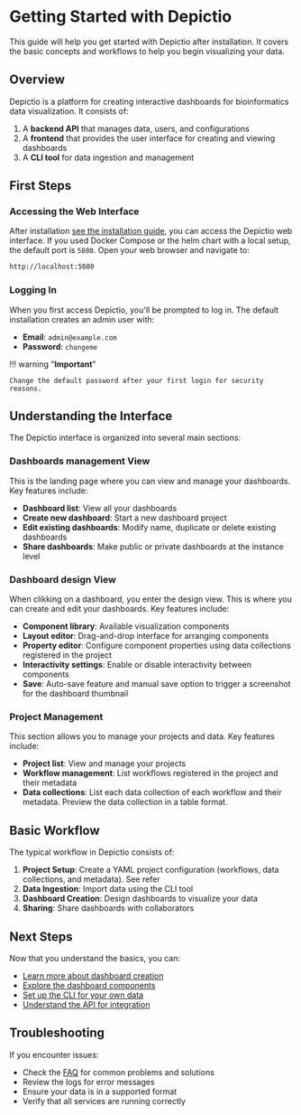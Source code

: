 # Getting Started with Depictio

This guide will help you get started with Depictio after installation. It covers the basic concepts and workflows to help you begin visualizing your data.

## Overview

Depictio is a platform for creating interactive dashboards for bioinformatics data visualization. It consists of:

1. A **backend API** that manages data, users, and configurations
2. A **frontend** that provides the user interface for creating and viewing dashboards
3. A **CLI tool** for data ingestion and management

## First Steps

### Accessing the Web Interface

After installation [see the installation guide](../installation/README.md), you can access the Depictio web interface. If you used Docker Compose or the helm chart with a local setup, the default port is `5080`. Open your web browser and navigate to:

```bash
http://localhost:5080
```

### Logging In

When you first access Depictio, you'll be prompted to log in. The default installation creates an admin user with:

- **Email**: `admin@example.com`
- **Password**: `changeme`

!!! warning "**Important**"

<!-- markdownlint-disable MD046 -->

    Change the default password after your first login for security reasons.

<!-- markdownlint-enable MD046 -->

## Understanding the Interface

The Depictio interface is organized into several main sections:

### Dashboards management View

This is the landing page where you can view and manage your dashboards. Key features include:

- **Dashboard list**: View all your dashboards
- **Create new dashboard**: Start a new dashboard project
- **Edit existing dashboards**: Modify name, duplicate or delete existing dashboards
- **Share dashboards**: Make public or private dashboards at the instance level

### Dashboard design View

When clikking on a dashboard, you enter the design view. This is where you can create and edit your dashboards. Key features include:

- **Component library**: Available visualization components
- **Layout editor**: Drag-and-drop interface for arranging components
- **Property editor**: Configure component properties using data collections registered in the project
- **Interactivity settings**: Enable or disable interactivity between components
- **Save**: Auto-save feature and manual save option to trigger a screenshot for the dashboard thumbnail

### Project Management

This section allows you to manage your projects and data. Key features include:

- **Project list**: View and manage your projects
- **Workflow management**: List workflows registered in the project and their metadata
- **Data collections**: List each data collection of each workflow and their metadata. Preview the data collection in a table format.

## Basic Workflow

The typical workflow in Depictio consists of:

1. **Project Setup**: Create a YAML project configuration (workflows, data collections, and metadata). See refer
2. **Data Ingestion**: Import data using the CLI tool
3. **Dashboard Creation**: Design dashboards to visualize your data
4. **Sharing**: Share dashboards with collaborators

## Next Steps

Now that you understand the basics, you can:

- [Learn more about dashboard creation](guides/dashboard_creation.md)
- [Explore the dashboard components](guides/dashboard_usage.md)
- [Set up the CLI for your own data](../depictio-cli/usage.md)
- [Understand the API for integration](../api/overview.md)

## Troubleshooting

If you encounter issues:

- Check the [FAQ](../FAQ/general.md) for common problems and solutions
- Review the logs for error messages
- Ensure your data is in a supported format
- Verify that all services are running correctly
